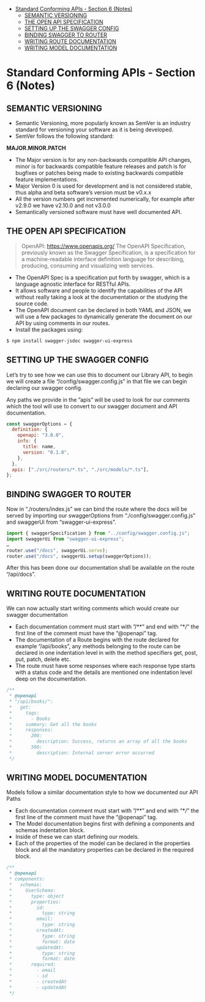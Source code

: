 - [Standard Conforming APIs - Section 6 (Notes)](#standard-conforming-apis---section-6-notes)
  - [SEMANTIC VERSIONING](#semantic-versioning)
  - [THE OPEN API SPECIFICATION](#the-open-api-specification)
  - [SETTING UP THE SWAGGER CONFIG](#setting-up-the-swagger-config)
  - [BINDING SWAGGER TO ROUTER](#binding-swagger-to-router)
  - [WRITING ROUTE DOCUMENTATION](#writing-route-documentation)
  - [WRITING MODEL DOCUMENTATION](#writing-model-documentation)

# Standard Conforming APIs - Section 6 (Notes)

## SEMANTIC VERSIONING

- Semantic Versioning, more popularly known as SemVer is an industry standard for versioning your software as it is being developed.
- SemVer follows the following standard:

**MAJOR.MINOR.PATCH**

- The Major version is for any non-backwards compatible API changes, minor is for backwards compatible feature releases and patch is for bugfixes or patches being made to existing backwards compatible feature implementations.
- Major Version 0 is used for development and is not considered stable, thus alpha and beta software’s version must be v0.x.x
- All the version numbers get incremented numerically, for example after v2.9.0 we have v2.10.0 and not v3.0.0
- Semantically versioned software must have well documented API.

## THE OPEN API SPECIFICATION

> OpenAPI: https://www.openapis.org/
> The OpenAPI Specification, previously known as the Swagger Specification, is a specification for a machine-readable interface definition language for describing, producing, consuming and visualizing web services.

- The OpenAPI Spec is a specification put forth by swagger, which is a language agnostic interface for RESTful APIs.
- It allows software and people to identify the capabilities of the API without really taking a look at the documentation or the studying the source code. 
- The OpenAPI document can be declared in both YAML and JSON, we will use a few packages to dynamically generate the document on our API by using comments in our routes.
- Install the packages using:

```bash
$ npm install swagger-jsdoc swagger-ui-express
```

## SETTING UP THE SWAGGER CONFIG

Let’s try to see how we can use this to document our Library API, to begin we will create a file “/config/swagger.config.js” in that file we can begin declaring our swagger config.

Any paths we provide in the ”apis” will be used to look for our comments which the tool will use to convert to our swagger document and API documentation.

```javascript
const swaggerOptions = {
  definition: {
    openapi: "3.0.0",
    info: {
      title: name,
      version: "0.1.0",
    },
  },
  apis: ["./src/routers/*.ts", "./src/models/*.ts"],
};
```

## BINDING SWAGGER TO ROUTER

Now in “./routers/index.js” we can bind the route where the docs will be served by importing our swaggerOptions from “./config/swagger.config.js” and swaggerUi from “swagger-ui-express”.

```javascript
import { swaggerSpecification } from "../config/swagger.config.js";
import swaggerUi from "swagger-ui-express";
…
router.use("/docs", swaggerUi.serve);
router.use("/docs", swaggerUi.setup(swaggerOptions));
```

After this has been done our documentation shall be available on the route “/api/docs”.

## WRITING ROUTE DOCUMENTATION

We can now actually start writing comments which would create our swagger documentation

- Each documentation comment must start with ”/**” and end with “*/” the first line of the comment must have the “@openapi” tag.
- The documentation of a Route begins with the route declared for example “/api/books”, any methods belonging to the route can be declared in one indentation level in with the method specifiers get, post, put, patch, delete etc.
- The route must have some responses where each response type starts with a status code and the details are mentioned one indentation level deep on the documentation. 

```javascript
/**
 * @openapi
 * "/api/books/":
 *   get:
 *     tags:
 *       - Books
 *     summary: Get all the books
 *     responses:
 *       200:
 *         description: Success, returns an array of all the books
 *       500:
 *         description: Internal server error occurred
 */
```

## WRITING MODEL DOCUMENTATION

Models follow a similar documentation style to how we documented our API Paths

- Each documentation comment must start with ”/**” and end with “*/” the first line of the comment must have the “@openapi” tag.
- The Model documentation begins first with defining a components and schemas indentation block.
- Inside of these we can start defining our models.
- Each of the properties of the model can be declared in the properties block and all the mandatory properties can be declared in the required block.

```javascript
/**
 * @openapi
 * components:
 *   schemas:
 *     UserSchema:
 *       type: object
 *       properties:
 *         id:
 *           type: string
 *         email:
 *           type: string
 *         createdAt:
 *           type: string
 *           format: date
 *         updatedAt:
 *           type: string
 *           format: date
 *       required:
 *         - email
 *         - id
 *         - createdAt
 *         - updatedAt
 */
```